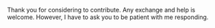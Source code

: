 Thank you for considering to contribute. Any exchange and help is welcome. However, I have to ask you to be patient with me responding.
